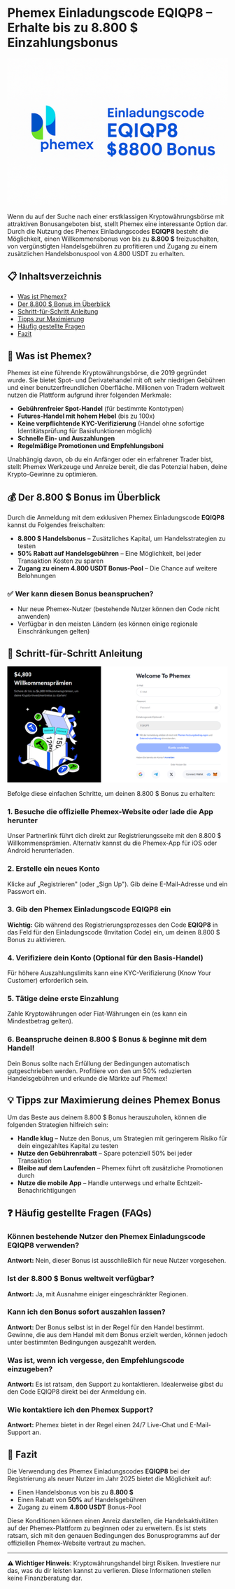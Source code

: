 # Phemex Einladungscode EQIQP8 – Erhalte bis zu 8.800 $ Einzahlungsbonus

![Phemex Einladungscode](Phemex%20Einladungscode8800.png)

Wenn du auf der Suche nach einer erstklassigen Kryptowährungsbörse mit attraktiven Bonusangeboten bist, stellt Phemex eine interessante Option dar. Durch die Nutzung des Phemex Einladungscodes **EQIQP8** besteht die Möglichkeit, einen Willkommensbonus von bis zu **8.800 $** freizuschalten, von vergünstigten Handelsgebühren zu profitieren und Zugang zu einem zusätzlichen Handelsbonuspool von 4.800 USDT zu erhalten.

## 📋 Inhaltsverzeichnis

- [Was ist Phemex?](#was-ist-phemex)
- [Der 8.800 $ Bonus im Überblick](#der-8800--bonus-im-überblick)
- [Schritt-für-Schritt Anleitung](#schritt-für-schritt-anleitung)
- [Tipps zur Maximierung](#tipps-zur-maximierung-deines-phemex-bonus)
- [Häufig gestellte Fragen](#häufig-gestellte-fragen-faqs)
- [Fazit](#fazit)

## 🚀 Was ist Phemex?

Phemex ist eine führende Kryptowährungsbörse, die 2019 gegründet wurde. Sie bietet Spot- und Derivatehandel mit oft sehr niedrigen Gebühren und einer benutzerfreundlichen Oberfläche. Millionen von Tradern weltweit nutzen die Plattform aufgrund ihrer folgenden Merkmale:

- **Gebührenfreier Spot-Handel** (für bestimmte Kontotypen)
- **Futures-Handel mit hohem Hebel** (bis zu 100x)
- **Keine verpflichtende KYC-Verifizierung** (Handel ohne sofortige Identitätsprüfung für Basisfunktionen möglich)
- **Schnelle Ein- und Auszahlungen**
- **Regelmäßige Promotionen und Empfehlungsboni**

Unabhängig davon, ob du ein Anfänger oder ein erfahrener Trader bist, stellt Phemex Werkzeuge und Anreize bereit, die das Potenzial haben, deine Krypto-Gewinne zu optimieren.

## 💰 Der 8.800 $ Bonus im Überblick

Durch die Anmeldung mit dem exklusiven Phemex Einladungscode **EQIQP8** kannst du Folgendes freischalten:

- **8.800 $ Handelsbonus** – Zusätzliches Kapital, um Handelsstrategien zu testen
- **50% Rabatt auf Handelsgebühren** – Eine Möglichkeit, bei jeder Transaktion Kosten zu sparen
- **Zugang zu einem 4.800 USDT Bonus-Pool** – Die Chance auf weitere Belohnungen

### ✅ Wer kann diesen Bonus beanspruchen?

- Nur neue Phemex-Nutzer (bestehende Nutzer können den Code nicht anwenden)
- Verfügbar in den meisten Ländern (es können einige regionale Einschränkungen gelten)

## 📝 Schritt-für-Schritt Anleitung

![Phemex Einladungscode Registrierung](Phemex%20Einladungscode%20Registrierung.png)

Befolge diese einfachen Schritte, um deinen 8.800 $ Bonus zu erhalten:

### 1. Besuche die offizielle Phemex-Website oder lade die App herunter
Unser Partnerlink führt dich direkt zur Registrierungsseite mit den 8.800 $ Willkommensprämien. Alternativ kannst du die Phemex-App für iOS oder Android herunterladen.

### 2. Erstelle ein neues Konto
Klicke auf „Registrieren" (oder „Sign Up"). Gib deine E-Mail-Adresse und ein Passwort ein.

### 3. Gib den Phemex Einladungscode EQIQP8 ein
**Wichtig:** Gib während des Registrierungsprozesses den Code **EQIQP8** in das Feld für den Einladungscode (Invitation Code) ein, um deinen 8.800 $ Bonus zu aktivieren.

### 4. Verifiziere dein Konto (Optional für den Basis-Handel)
Für höhere Auszahlungslimits kann eine KYC-Verifizierung (Know Your Customer) erforderlich sein.

### 5. Tätige deine erste Einzahlung
Zahle Kryptowährungen oder Fiat-Währungen ein (es kann ein Mindestbetrag gelten).

### 6. Beanspruche deinen 8.800 $ Bonus & beginne mit dem Handel!
Dein Bonus sollte nach Erfüllung der Bedingungen automatisch gutgeschrieben werden. Profitiere von den um 50% reduzierten Handelsgebühren und erkunde die Märkte auf Phemex!

## 💡 Tipps zur Maximierung deines Phemex Bonus

Um das Beste aus deinem 8.800 $ Bonus herauszuholen, können die folgenden Strategien hilfreich sein:

- **Handle klug** – Nutze den Bonus, um Strategien mit geringerem Risiko für dein eingezahltes Kapital zu testen
- **Nutze den Gebührenrabatt** – Spare potenziell 50% bei jeder Transaktion
- **Bleibe auf dem Laufenden** – Phemex führt oft zusätzliche Promotionen durch
- **Nutze die mobile App** – Handle unterwegs und erhalte Echtzeit-Benachrichtigungen

## ❓ Häufig gestellte Fragen (FAQs)

### Können bestehende Nutzer den Phemex Einladungscode EQIQP8 verwenden?
**Antwort:** Nein, dieser Bonus ist ausschließlich für neue Nutzer vorgesehen.

### Ist der 8.800 $ Bonus weltweit verfügbar?
**Antwort:** Ja, mit Ausnahme einiger eingeschränkter Regionen.

### Kann ich den Bonus sofort auszahlen lassen?
**Antwort:** Der Bonus selbst ist in der Regel für den Handel bestimmt. Gewinne, die aus dem Handel mit dem Bonus erzielt werden, können jedoch unter bestimmten Bedingungen ausgezahlt werden.

### Was ist, wenn ich vergesse, den Empfehlungscode einzugeben?
**Antwort:** Es ist ratsam, den Support zu kontaktieren. Idealerweise gibst du den Code EQIQP8 direkt bei der Anmeldung ein.

### Wie kontaktiere ich den Phemex Support?
**Antwort:** Phemex bietet in der Regel einen 24/7 Live-Chat und E-Mail-Support an.

## 🎯 Fazit

Die Verwendung des Phemex Einladungscodes **EQIQP8** bei der Registrierung als neuer Nutzer im Jahr 2025 bietet die Möglichkeit auf:

- Einen Handelsbonus von bis zu **8.800 $**
- Einen Rabatt von **50%** auf Handelsgebühren
- Zugang zu einem **4.800 USDT** Bonus-Pool

Diese Konditionen können einen Anreiz darstellen, die Handelsaktivitäten auf der Phemex-Plattform zu beginnen oder zu erweitern. Es ist stets ratsam, sich mit den genauen Bedingungen des Bonusprogramms auf der offiziellen Phemex-Website vertraut zu machen.

---

**⚠️ Wichtiger Hinweis**: Kryptowährungshandel birgt Risiken. Investiere nur das, was du dir leisten kannst zu verlieren. Diese Informationen stellen keine Finanzberatung dar.
